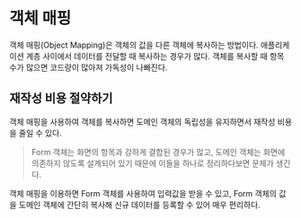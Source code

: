 # 객체 매핑

객체 매핑(Object Mapping)은 객체의 값을 다른 객체에 복사하는 방법이다. 애플리케이션 계층 사이에서 데이터를 전달할 때 복사하는 경우가 많다. 객체를 복사할 때
항목 수가 많으면 코드량이 많아져 가독성이 나빠진다.

## 재작성 비용 절약하기

객체 매핑을 사용하여 객체를 복사하면 도메인 객체의 독립성을 유지하면서 재작성 비용을 줄일 수 있다. 

> Form 객체는 화면의 항목과 강하게 결합된 경우가 많고, 도메인 객체는 화면에 의존하지 않도록 설계되어 있기 때문에 이들을 하나로 정리하다보면 문제가 생긴다.

객체 매핑을 이용하면 Form 객체를 사용하여 입력값을 받을 수 있고, Form 객체의 값을 도메인 객체에 간단히 복사해 신규 데이터를 등록할 수 있어 매우 편리하다.
